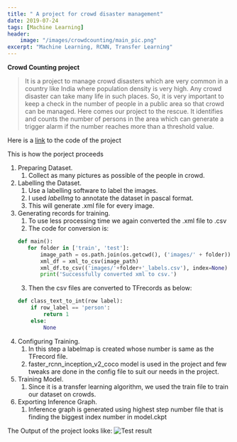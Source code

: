 ```yaml
---
title: " A project for crowd disaster management"
date: 2019-07-24
tags: [Machine Learning]
header:
    image: "/images/crowdcounting/main_pic.png"
excerpt: "Machine Learning, RCNN, Transfer Learning"
---
```


 **Crowd Counting project**

 > It is a project to manage crowd disasters which are very common in a country like India where population density is very high. Any crowd disaster can take many life in such places. So, it is very important to keep a check in the number of people in a public area so that crowd can be managed. Here comes our project to the rescue. It identifies and counts the number of persons in the area which can generate a trigger alarm if the number reaches more than a threshold value.

 Here is a [link](https://github.com/chauhanad1) to the code of the project

 This is how the porject proceeds
 1. Preparing Dataset.
    1. Collect as many pictures as possible of the people in crowd.
 2. Labelling the Dataset.
    1. Use a labelling software to label the images.
    2. I used *labelImg* to annotate the dataset in pascal format.
    3. This will generate .xml file for every image.
 3. Generating records for training.
    1. To use less processing time we again converted the .xml file to .csv
    2. The code for conversion is:
     ```python
    def main():
        for folder in ['train', 'test']:
            image_path = os.path.join(os.getcwd(), ('images/' + folder))
            xml_df = xml_to_csv(image_path)
            xml_df.to_csv(('images/'+folder+'_labels.csv'), index=None)
            print('Successfully converted xml to csv.')

    ```
    3. Then the csv files are converted to TFrecords as below:
    ```python
    def class_text_to_int(row label):
        if row_label == 'person':
            return 1
        else:
            None

    ```
 4. Configuring Training.
    1. In this step a labelmap is created whose number is same as the TFrecord file.
    2. faster_rcnn_inception_v2_coco model is used in the project and few tweaks are done in the config file to suit   our needs in the project.
 5. Training Model.
    1. Since it is a transfer learning algorithm, we used the train file to train our dataset on crowds.
 6. Exporting Inference Graph.
    1. Inference graph is generated using highest step number file that is finding the biggest index number in model.ckpt


The Output of the project looks like:
<img src="{{ site.url }}{{ site.baseurl }}/images/crowdcounting/crowd_new.png" alt="Test result">